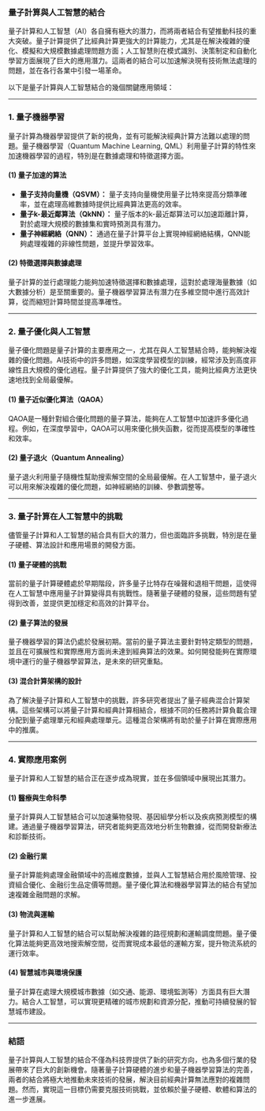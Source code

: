 ### 量子計算與人工智慧的結合

量子計算和人工智慧（AI）各自擁有極大的潛力，而將兩者結合有望推動科技的重大突破。量子計算提供了比經典計算更強大的計算能力，尤其是在解決複雜的優化、模擬和大規模數據處理問題方面；人工智慧則在模式識別、決策制定和自動化學習方面展現了巨大的應用潛力。這兩者的結合可以加速解決現有技術無法處理的問題，並在各行各業中引發一場革命。

以下是量子計算與人工智慧結合的幾個關鍵應用領域：

---

### 1. **量子機器學習**

量子計算為機器學習提供了新的視角，並有可能解決經典計算方法難以處理的問題。量子機器學習（Quantum Machine Learning, QML）利用量子計算的特性來加速機器學習的過程，特別是在數據處理和特徵選擇方面。

#### (1) **量子加速的算法**
- **量子支持向量機（QSVM）：** 量子支持向量機使用量子比特來提高分類準確率，並在處理高維數據時提供比經典算法更高的效率。
- **量子k-最近鄰算法（QkNN）：** 量子版本的k-最近鄰算法可以加速距離計算，對於處理大規模的數據集和實時預測具有潛力。
- **量子神經網絡（QNN）：** 通過在量子計算平台上實現神經網絡結構，QNN能夠處理複雜的非線性問題，並提升學習效率。

#### (2) **特徵選擇與數據處理**
量子計算的並行處理能力能夠加速特徵選擇和數據處理，這對於處理海量數據（如大數據分析）是至關重要的。量子機器學習算法有潛力在多維空間中進行高效計算，從而縮短計算時間並提高準確性。

---

### 2. **量子優化與人工智慧**

量子優化問題是量子計算的主要應用之一，尤其在與人工智慧結合時，能夠解決複雜的優化問題。AI技術中的許多問題，如深度學習模型的訓練，經常涉及到高度非線性且大規模的優化過程。量子計算提供了強大的優化工具，能夠比經典方法更快速地找到全局最優解。

#### (1) **量子近似優化算法（QAOA）**
QAOA是一種針對組合優化問題的量子算法，能夠在人工智慧中加速許多優化過程。例如，在深度學習中，QAOA可以用來優化損失函數，從而提高模型的準確性和效率。

#### (2) **量子退火（Quantum Annealing）**
量子退火利用量子隨機性幫助搜索解空間的全局最優解。在人工智慧中，量子退火可以用來解決複雜的優化問題，如神經網絡的訓練、參數調整等。

---

### 3. **量子計算在人工智慧中的挑戰**

儘管量子計算和人工智慧的結合具有巨大的潛力，但也面臨許多挑戰，特別是在量子硬體、算法設計和應用場景的開發方面。

#### (1) **量子硬體的挑戰**
當前的量子計算硬體處於早期階段，許多量子比特存在噪聲和退相干問題，這使得在人工智慧中應用量子計算變得具有挑戰性。隨著量子硬體的發展，這些問題有望得到改善，並提供更加穩定和高效的計算平台。

#### (2) **量子算法的發展**
量子機器學習的算法仍處於發展初期。當前的量子算法主要針對特定類型的問題，並且在可擴展性和實際應用方面尚未達到經典算法的效果。如何開發能夠在實際環境中運行的量子機器學習算法，是未來的研究重點。

#### (3) **混合計算架構的設計**
為了解決量子計算和人工智慧中的挑戰，許多研究者提出了量子經典混合計算架構。這些架構可以將量子計算和經典計算相結合，根據不同的任務將計算負載合理分配到量子處理單元和經典處理單元。這種混合架構將有助於量子計算在實際應用中的推廣。

---

### 4. **實際應用案例**

量子計算和人工智慧的結合正在逐步成為現實，並在多個領域中展現出其潛力。

#### (1) **醫療與生命科學**
量子計算與人工智慧結合可以加速藥物發現、基因組學分析以及疾病預測模型的構建。通過量子機器學習算法，研究者能夠更高效地分析生物數據，從而開發新療法和診斷技術。

#### (2) **金融行業**
量子計算能夠處理金融領域中的高維度數據，並與人工智慧結合用於風險管理、投資組合優化、金融衍生品定價等問題。量子優化算法和機器學習算法的結合有望加速複雜金融問題的求解。

#### (3) **物流與運輸**
量子計算和人工智慧的結合可以幫助解決複雜的路徑規劃和運輸調度問題。量子優化算法能夠更高效地搜索解空間，從而實現成本最低的運輸方案，提升物流系統的運行效率。

#### (4) **智慧城市與環境保護**
量子計算在處理大規模城市數據（如交通、能源、環境監測等）方面具有巨大潛力。結合人工智慧，可以實現更精確的城市規劃和資源分配，推動可持續發展的智慧城市建設。

---

### 結語

量子計算與人工智慧的結合不僅為科技界提供了新的研究方向，也為多個行業的發展帶來了巨大的創新機會。隨著量子計算硬體的進步和量子機器學習算法的完善，兩者的結合將極大地推動未來技術的發展，解決目前經典計算無法應對的複雜問題。然而，實現這一目標仍需要克服技術挑戰，並依賴於量子硬體、軟體和算法的進一步進展。